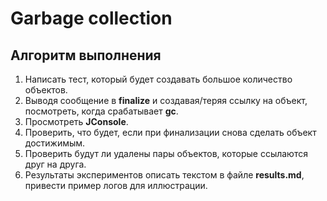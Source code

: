 # Garbage collection

## Алгоритм выполнения

1. Написать тест, который будет создавать большое количество объектов.
2. Выводя сообщение в __finalize__ и создавая/теряя ссылку на объект, посмотреть, когда
   срабатывает __gc__.
3. Просмотреть __JConsole__.
4. Проверить, что будет, если при финализации снова сделать объект достижимым.
5. Проверить будут ли удалены пары объектов, которые ссылаются друг на друга.
6. Результаты экспериментов описать текстом в файле __results.md__, привести пример логов для
   иллюстрации.

